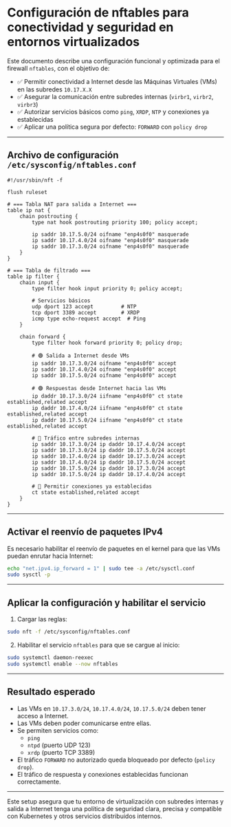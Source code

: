 # Configuración de nftables para conectividad y seguridad en entornos virtualizados

Este documento describe una configuración funcional y optimizada para el firewall `nftables`, con el objetivo de:

- ✅ Permitir conectividad a Internet desde las Máquinas Virtuales (VMs) en las subredes `10.17.X.X`
- ✅ Asegurar la comunicación entre subredes internas (`virbr1`, `virbr2`, `virbr3`)
- ✅ Autorizar servicios básicos como `ping`, `XRDP`, `NTP` y conexiones ya establecidas
- ✅ Aplicar una política segura por defecto: `FORWARD` con `policy drop`

---

## Archivo de configuración `/etc/sysconfig/nftables.conf`

```nft
#!/usr/sbin/nft -f

flush ruleset

# === Tabla NAT para salida a Internet ===
table ip nat {
    chain postrouting {
        type nat hook postrouting priority 100; policy accept;

        ip saddr 10.17.5.0/24 oifname "enp4s0f0" masquerade
        ip saddr 10.17.4.0/24 oifname "enp4s0f0" masquerade
        ip saddr 10.17.3.0/24 oifname "enp4s0f0" masquerade
    }
}

# === Tabla de filtrado ===
table ip filter {
    chain input {
        type filter hook input priority 0; policy accept;

        # Servicios básicos
        udp dport 123 accept         # NTP
        tcp dport 3389 accept        # XRDP
        icmp type echo-request accept  # Ping
    }

    chain forward {
        type filter hook forward priority 0; policy drop;

        # 🟢 Salida a Internet desde VMs
        ip saddr 10.17.3.0/24 oifname "enp4s0f0" accept
        ip saddr 10.17.4.0/24 oifname "enp4s0f0" accept
        ip saddr 10.17.5.0/24 oifname "enp4s0f0" accept

        # 🟢 Respuestas desde Internet hacia las VMs
        ip daddr 10.17.3.0/24 iifname "enp4s0f0" ct state established,related accept
        ip daddr 10.17.4.0/24 iifname "enp4s0f0" ct state established,related accept
        ip daddr 10.17.5.0/24 iifname "enp4s0f0" ct state established,related accept

        # 🔄 Tráfico entre subredes internas
        ip saddr 10.17.3.0/24 ip daddr 10.17.4.0/24 accept
        ip saddr 10.17.3.0/24 ip daddr 10.17.5.0/24 accept
        ip saddr 10.17.4.0/24 ip daddr 10.17.3.0/24 accept
        ip saddr 10.17.4.0/24 ip daddr 10.17.5.0/24 accept
        ip saddr 10.17.5.0/24 ip daddr 10.17.3.0/24 accept
        ip saddr 10.17.5.0/24 ip daddr 10.17.4.0/24 accept

        # 🔁 Permitir conexiones ya establecidas
        ct state established,related accept
    }
}
```

---

## Activar el reenvío de paquetes IPv4

Es necesario habilitar el reenvío de paquetes en el kernel para que las VMs puedan enrutar hacia Internet:

```bash
echo "net.ipv4.ip_forward = 1" | sudo tee -a /etc/sysctl.conf
sudo sysctl -p
```

---

## Aplicar la configuración y habilitar el servicio

1. Cargar las reglas:

```bash
sudo nft -f /etc/sysconfig/nftables.conf
```

2. Habilitar el servicio `nftables` para que se cargue al inicio:

```bash
sudo systemctl daemon-reexec
sudo systemctl enable --now nftables
```

---

## Resultado esperado

- Las VMs en `10.17.3.0/24`, `10.17.4.0/24`, `10.17.5.0/24` deben tener acceso a Internet.
- Las VMs deben poder comunicarse entre ellas.
- Se permiten servicios como:
  - `ping`
  - `ntpd` (puerto UDP 123)
  - `xrdp` (puerto TCP 3389)
- El tráfico `FORWARD` no autorizado queda bloqueado por defecto (`policy drop`).
- El tráfico de respuesta y conexiones establecidas funcionan correctamente.

---

Este setup asegura que tu entorno de virtualización con subredes internas y salida a Internet tenga una política de seguridad clara, precisa y compatible con Kubernetes y otros servicios distribuidos internos.

